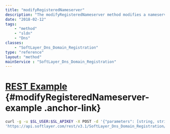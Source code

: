 ```yaml
---
title: "modifyRegisteredNameserver"
description: "The modifyRegisteredNameserver method modifies a nameserver that was registered. "
date: "2018-02-12"
tags:
    - "method"
    - "sldn"
    - "Dns"
classes:
    - "SoftLayer_Dns_Domain_Registration"
type: "reference"
layout: "method"
mainService : "SoftLayer_Dns_Domain_Registration"
---
```


# [REST Example](#modifyRegisteredNameserver-example) <a href="/article/rest/"><i class="fas fa-question"></i></a> {#modifyRegisteredNameserver-example .anchor-link} 
```bash
curl -g -u $SL_USER:$SL_APIKEY -X POST -d '{"parameters": [string, string, string]}' \
'https://api.softlayer.com/rest/v3.1/SoftLayer_Dns_Domain_Registration/{SoftLayer_Dns_Domain_RegistrationID}/modifyRegisteredNameserver'
```
